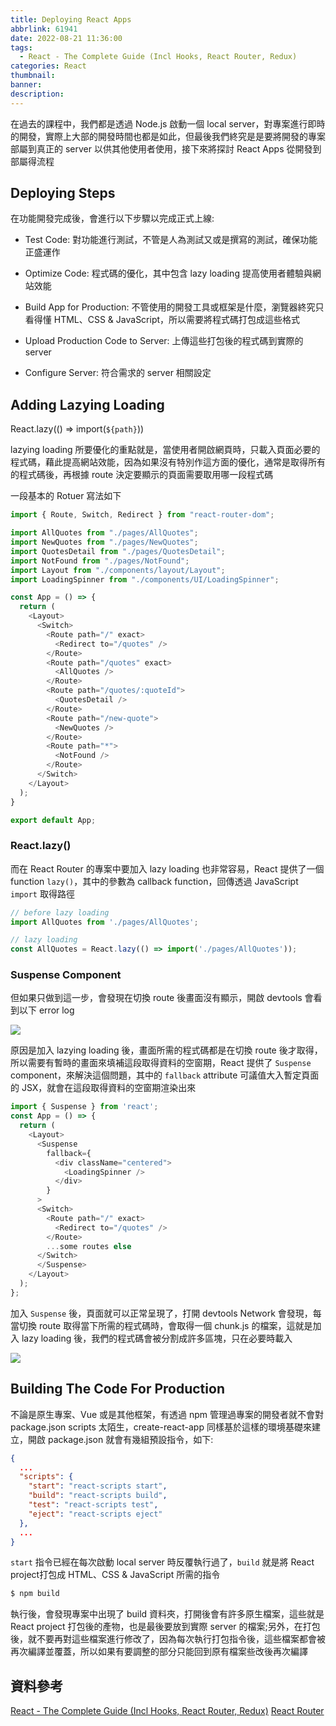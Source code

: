 ```yaml
---
title: Deploying React Apps
abbrlink: 61941
date: 2022-08-21 11:36:00
tags:
  - React - The Complete Guide (Incl Hooks, React Router, Redux)
categories: React
thumbnail:
banner:
description:
---
```


在過去的課程中，我們都是透過 Node.js 啟動一個 local server，對專案進行即時的開發，實際上大部的開發時間也都是如此，但最後我們終究是是要將開發的專案部屬到真正的 server 以供其他使用者使用，接下來將探討 React Apps 從開發到部屬得流程

<!-- more -->

## Deploying Steps

在功能開發完成後，會進行以下步驟以完成正式上線:

- Test Code: 對功能進行測試，不管是人為測試又或是撰寫的測試，確保功能正盛運作

- Optimize Code: 程式碼的優化，其中包含 lazy loading 提高使用者體驗與網站效能

- Build App for Production: 不管使用的開發工具或框架是什麼，瀏覽器終究只看得懂 HTML、CSS & JavaScript，所以需要將程式碼打包成這些格式

- Upload Production Code to Server: 上傳這些打包後的程式碼到實際的 server

- Configure Server: 符合需求的 server 相關設定

## Adding Lazying Loading

React.lazy(() => import(`${path}`))

lazying loading 所要優化的重點就是，當使用者開啟網頁時，只載入頁面必要的程式碼，藉此提高網站效能，因為如果沒有特別作這方面的優化，通常是取得所有的程式碼後，再根據 route 決定要顯示的頁面需要取用哪一段程式碼

一段基本的 Rotuer 寫法如下

```js
import { Route, Switch, Redirect } from "react-router-dom";

import AllQuotes from "./pages/AllQuotes";
import NewQuotes from "./pages/NewQuotes";
import QuotesDetail from "./pages/QuotesDetail";
import NotFound from "./pages/NotFound";
import Layout from "./components/layout/Layout";
import LoadingSpinner from "./components/UI/LoadingSpinner";

const App = () => {
  return (
    <Layout>
      <Switch>
        <Route path="/" exact>
          <Redirect to="/quotes" />
        </Route>
        <Route path="/quotes" exact>
          <AllQuotes />
        </Route>
        <Route path="/quotes/:quoteId">
          <QuotesDetail />
        </Route>
        <Route path="/new-quote">
          <NewQuotes />
        </Route>
        <Route path="*">
          <NotFound />
        </Route>
      </Switch>
    </Layout>
  );
}

export default App;
```

### React.lazy()

而在 React Router 的專案中要加入 lazy loading 也非常容易，React 提供了一個 function `lazy()`，其中的參數為 callback function，回傳透過 JavaScript `import` 取得路徑

```js
// before lazy loading
import AllQuotes from './pages/AllQuotes';

// lazy loading
const AllQuotes = React.lazy(() => import('./pages/AllQuotes'));
```

### Suspense Component

但如果只做到這一步，會發現在切換 route 後畫面沒有顯示，開啟 devtools 會看到以下 error log

![](without-Suspense.png)

原因是加入 lazying loading 後，畫面所需的程式碼都是在切換 route 後才取得，所以需要有暫時的畫面來填補這段取得資料的空窗期，React 提供了 `Suspense` component，來解決這個問題，其中的 `fallback` attribute 可議值大入暫定頁面的 JSX，就會在這段取得資料的空窗期渲染出來

```js
import { Suspense } from 'react';
const App = () => {
  return (
    <Layout>
      <Suspense
        fallback={
          <div className="centered">
            <LoadingSpinner />
          </div>
        }
      >
      <Switch>
        <Route path="/" exact>
          <Redirect to="/quotes" />
        </Route>
        ...some routes else
      </Switch>
      </Suspense>
    </Layout>
  );
};
```  

加入 `Suspense` 後，頁面就可以正常呈現了，打開 devtools Network 會發現，每當切換 route 取得當下所需的程式碼時，會取得一個 chunk.js 的檔案，這就是加入 lazy loading 後，我們的程式碼會被分割成許多區塊，只在必要時載入

![](chunk.png)

## Building The Code For Production

不論是原生專案、Vue 或是其他框架，有透過 npm 管理過專案的開發者就不會對 package.json scripts 太陌生，create-react-app 同樣基於這樣的環境基礎來建立，開啟 package.json 就會有幾組預設指令，如下:

```json
{
  ...
  "scripts": {
    "start": "react-scripts start",
    "build": "react-scripts build",
    "test": "react-scripts test",
    "eject": "react-scripts eject"
  },
  ...
}
```

`start` 指令已經在每次啟動 local server 時反覆執行過了，`build` 就是將 React project打包成 HTML、CSS & JavaScript 所需的指令

```bash
$ npm build
```

執行後，會發現專案中出現了 build 資料夾，打開後會有許多原生檔案，這些就是 React project 打包後的產物，也是最後要放到實際 server 的檔案;另外，在打包後，就不要再對這些檔案進行修改了，因為每次執行打包指令後，這些檔案都會被再次編譯並覆蓋，所以如果有要調整的部分只能回到原有檔案些改後再次編譯

## 資料參考

[React - The Complete Guide (Incl Hooks, React Router, Redux)](https://www.udemy.com/course/react-the-complete-guide-incl-redux/)
[React Router](https://reactrouter.com/docs/en/v6/upgrading/v5)
